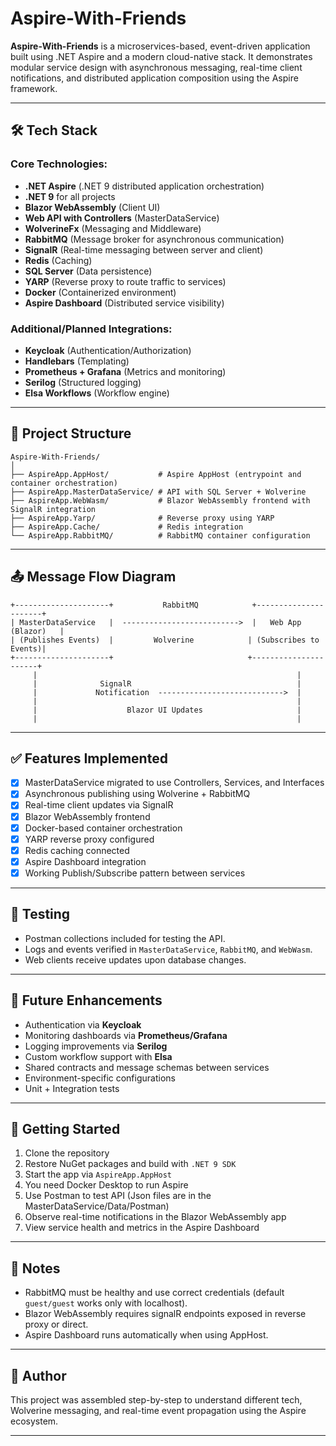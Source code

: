 # Aspire-With-Friends

**Aspire-With-Friends** is a microservices-based, event-driven application built using .NET Aspire and a modern cloud-native stack. It demonstrates modular service design with asynchronous messaging, real-time client notifications, and distributed application composition using the Aspire framework.

---

## 🛠️ Tech Stack

### Core Technologies:
- **.NET Aspire** (.NET 9 distributed application orchestration)
- **.NET 9** for all projects
- **Blazor WebAssembly** (Client UI)
- **Web API with Controllers** (MasterDataService)
- **WolverineFx** (Messaging and Middleware)
- **RabbitMQ** (Message broker for asynchronous communication)
- **SignalR** (Real-time messaging between server and client)
- **Redis** (Caching)
- **SQL Server** (Data persistence)
- **YARP** (Reverse proxy to route traffic to services)
- **Docker** (Containerized environment)
- **Aspire Dashboard** (Distributed service visibility)

### Additional/Planned Integrations:
- **Keycloak** (Authentication/Authorization)
- **Handlebars** (Templating)
- **Prometheus + Grafana** (Metrics and monitoring)
- **Serilog** (Structured logging)
- **Elsa Workflows** (Workflow engine)

---

## 📐 Project Structure

```
Aspire-With-Friends/
│
├── AspireApp.AppHost/           # Aspire AppHost (entrypoint and container orchestration)
├── AspireApp.MasterDataService/ # API with SQL Server + Wolverine
├── AspireApp.WebWasm/           # Blazor WebAssembly frontend with SignalR integration
├── AspireApp.Yarp/              # Reverse proxy using YARP
├── AspireApp.Cache/             # Redis integration
└── AspireApp.RabbitMQ/          # RabbitMQ container configuration
```

---

## 📤 Message Flow Diagram

```
+---------------------+           RabbitMQ            +----------------------+
| MasterDataService   |  -------------------------->  |   Web App (Blazor)   |
| (Publishes Events)  |         Wolverine            | (Subscribes to Events)|
+---------------------+                              +----------------------+
     |                                                          |
     |              SignalR                                     |
     |             Notification  ---------------------------->  |
     |                                                          |
     |                    Blazor UI Updates                     |
     |                                                          |
```

---

## ✅ Features Implemented

- [x] MasterDataService migrated to use Controllers, Services, and Interfaces
- [x] Asynchronous publishing using Wolverine + RabbitMQ
- [x] Real-time client updates via SignalR
- [x] Blazor WebAssembly frontend
- [x] Docker-based container orchestration
- [x] YARP reverse proxy configured
- [x] Redis caching connected
- [x] Aspire Dashboard integration
- [x] Working Publish/Subscribe pattern between services

---

## 🧪 Testing

- Postman collections included for testing the API.
- Logs and events verified in `MasterDataService`, `RabbitMQ`, and `WebWasm`.
- Web clients receive updates upon database changes.

---

## 🧭 Future Enhancements

- Authentication via **Keycloak**
- Monitoring dashboards via **Prometheus/Grafana**
- Logging improvements via **Serilog**
- Custom workflow support with **Elsa**
- Shared contracts and message schemas between services
- Environment-specific configurations
- Unit + Integration tests

---

## 🚀 Getting Started

1. Clone the repository
2. Restore NuGet packages and build with `.NET 9 SDK`
3. Start the app via `AspireApp.AppHost`
4. You need Docker Desktop to run Aspire
4. Use Postman to test API (Json files are in the MasterDataService/Data/Postman)
5. Observe real-time notifications in the Blazor WebAssembly app
6. View service health and metrics in the Aspire Dashboard

---

## 🧩 Notes

- RabbitMQ must be healthy and use correct credentials (default `guest/guest` works only with localhost).
- Blazor WebAssembly requires signalR endpoints exposed in reverse proxy or direct.
- Aspire Dashboard runs automatically when using AppHost.

---

## 🧠 Author

This project was assembled step-by-step to understand different tech, Wolverine messaging, and real-time event propagation using the Aspire ecosystem.

---